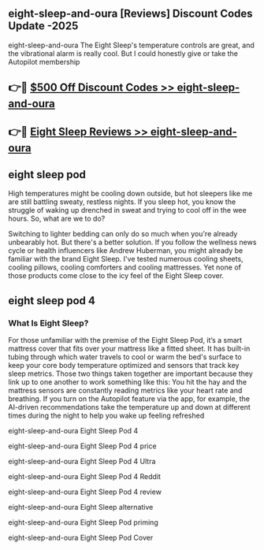 ## eight-sleep-and-oura [Reviews​] Discount Codes Update -2025

eight-sleep-and-oura The Eight Sleep's temperature controls are great, and the vibrational alarm is really cool. But I could honestly give or take the Autopilot membership

## 👉🔴 [$500 Off Discount Codes >> eight-sleep-and-oura](http://download.freeplayer.one?title=eight-sleep-and-oura&ref=18-ES)

## 👉🔴 [Eight Sleep Reviews >> eight-sleep-and-oura](http://download.freeplayer.one?title=eight-sleep-and-oura&ref=18-ES)

## eight sleep pod

High temperatures might be cooling down outside, but hot sleepers like me are still battling sweaty, restless nights. If you sleep hot, you know the struggle of waking up drenched in sweat and trying to cool off in the wee hours. So, what are we to do?

Switching to lighter bedding can only do so much when you're already unbearably hot. But there's a better solution. If you follow the wellness news cycle or health influencers like Andrew Huberman, you might already be familiar with the brand Eight Sleep. I've tested numerous cooling sheets, cooling pillows, cooling comforters and cooling mattresses. Yet none of those products come close to the icy feel of the Eight Sleep cover.

## eight sleep pod 4

### What Is Eight Sleep?

For those unfamiliar with the premise of the Eight Sleep Pod, it’s a smart mattress cover that fits over your mattress like a fitted sheet. It has built-in tubing through which water travels to cool or warm the bed's surface to keep your core body temperature optimized and sensors that track key sleep metrics. Those two things taken together are important because they link up to one another to work something like this: You hit the hay and the mattress sensors are constantly reading metrics like your heart rate and breathing. If you turn on the Autopilot feature via the app, for example, the AI-driven recommendations take the temperature up and down at different times during the night to help you wake up feeling refreshed

eight-sleep-and-oura Eight Sleep Pod 4

eight-sleep-and-oura Eight Sleep Pod 4 price

eight-sleep-and-oura Eight Sleep Pod 4 Ultra

eight-sleep-and-oura Eight Sleep Pod 4 Reddit

eight-sleep-and-oura Eight Sleep Pod 4 review

eight-sleep-and-oura Eight Sleep alternative

eight-sleep-and-oura Eight Sleep Pod priming

eight-sleep-and-oura Eight Sleep Pod Cover